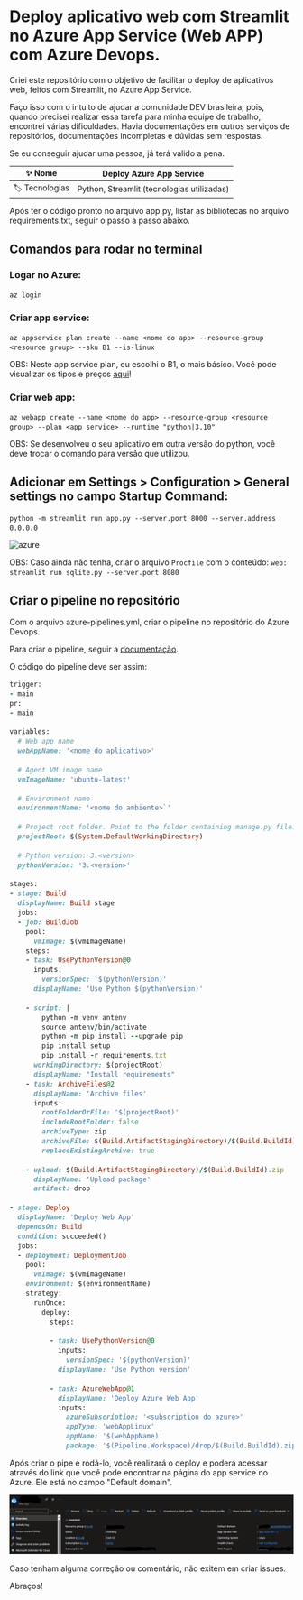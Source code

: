 # Deploy aplicativo web com Streamlit no Azure App Service (Web APP) com Azure Devops.

Criei este repositório com o objetivo de facilitar o deploy de aplicativos web, feitos com Streamlit, no Azure App Service.

Faço isso com o intuito de ajudar a comunidade DEV brasileira, pois, quando precisei realizar essa tarefa para minha equipe de trabalho, encontrei várias dificuldades. Havia documentações em outros serviços de repositórios, documentações incompletas e dúvidas sem respostas.

Se eu conseguir ajudar uma pessoa, já terá valido a pena.

| :sparkles: Nome        | **Deploy Azure App Service**
| -------------  | --- |
| :label: Tecnologias | Python, Streamlit (tecnologias utilizadas)

Após ter o código pronto no arquivo app.py, listar as bibliotecas no arquivo requirements.txt, seguir o passo a passo abaixo.

## Comandos para rodar no terminal
### Logar no Azure:
```az login```

### Criar app service:
```az appservice plan create --name <nome do app> --resource-group <resource group> --sku B1 --is-linux```

OBS: Neste app service plan, eu escolhi o B1, o mais básico. Você pode visualizar os tipos e preços [aqui](https://azure.microsoft.com/en-us/pricing/details/app-service/windows/?ef_id=_k_CjwKCAjw5Ky1BhAgEiwA5jGujpu-2SeR1qwB0FtSsWQES_G6kId6gMsbjCc_GQPibUao_7hXjj8HPBoCLXcQAvD_BwE_k_&OCID=AIDcmmzmnb0182_SEM__k_CjwKCAjw5Ky1BhAgEiwA5jGujpu-2SeR1qwB0FtSsWQES_G6kId6gMsbjCc_GQPibUao_7hXjj8HPBoCLXcQAvD_BwE_k_&gad_source=1&gclid=CjwKCAjw5Ky1BhAgEiwA5jGujpu-2SeR1qwB0FtSsWQES_G6kId6gMsbjCc_GQPibUao_7hXjj8HPBoCLXcQAvD_BwE)!

### Criar web app:
```az webapp create --name <nome do app> --resource-group <resource group> --plan <app service> --runtime "python|3.10"```

OBS: Se desenvolveu o seu aplicativo em outra versão do python, você deve trocar o comando para versão que utilizou.

## Adicionar em Settings > Configuration > General settings no campo Startup Command:
```python -m streamlit run app.py --server.port 8000 --server.address 0.0.0.0```

![azure](./images/deploy_app_web.png)

OBS: Caso ainda não tenha, criar o arquivo ```Procfile``` com o conteúdo: ```web: streamlit run sqlite.py --server.port 8080```

## Criar o pipeline no repositório
Com o arquivo azure-pipelines.yml, criar o pipeline no repositório do Azure Devops.


Para criar o pipeline, seguir a [documentação](https://learn.microsoft.com/pt-br/azure/devops/pipelines/create-first-pipeline?view=azure-devops&tabs=python%2Cbrowser).

O código do pipeline deve ser assim:

```ruby 
trigger:
- main
pr:
- main

variables:
  # Web app name
  webAppName: '<nome do aplicativo>'

  # Agent VM image name
  vmImageName: 'ubuntu-latest'

  # Environment name
  environmentName: '<nome do ambiente>`'

  # Project root folder. Point to the folder containing manage.py file.
  projectRoot: $(System.DefaultWorkingDirectory)

  # Python version: 3.<version>
  pythonVersion: '3.<version>'

stages:
- stage: Build
  displayName: Build stage
  jobs:
  - job: BuildJob
    pool:
      vmImage: $(vmImageName)
    steps:
    - task: UsePythonVersion@0
      inputs:
        versionSpec: '$(pythonVersion)'
      displayName: 'Use Python $(pythonVersion)'

    - script: |
        python -m venv antenv
        source antenv/bin/activate
        python -m pip install --upgrade pip
        pip install setup
        pip install -r requirements.txt
      workingDirectory: $(projectRoot)
      displayName: "Install requirements"
    - task: ArchiveFiles@2
      displayName: 'Archive files'
      inputs:
        rootFolderOrFile: '$(projectRoot)'
        includeRootFolder: false
        archiveType: zip
        archiveFile: $(Build.ArtifactStagingDirectory)/$(Build.BuildId).zip
        replaceExistingArchive: true

    - upload: $(Build.ArtifactStagingDirectory)/$(Build.BuildId).zip
      displayName: 'Upload package'
      artifact: drop

- stage: Deploy
  displayName: 'Deploy Web App'
  dependsOn: Build
  condition: succeeded()
  jobs:
  - deployment: DeploymentJob
    pool:
      vmImage: $(vmImageName)
    environment: $(environmentName)
    strategy:
      runOnce:
        deploy:
          steps:

          - task: UsePythonVersion@0
            inputs:
              versionSpec: '$(pythonVersion)'
            displayName: 'Use Python version'

          - task: AzureWebApp@1
            displayName: 'Deploy Azure Web App'
            inputs:
              azureSubscription: '<subscription do azure>'
              appType: 'webAppLinux'
              appName: '$(webAppName)'
              package: '$(Pipeline.Workspace)/drop/$(Build.BuildId).zip'
```

Após criar o pipe e rodá-lo, você realizará o deploy e poderá acessar através do link que você pode encontrar na página do app service no Azure. Ele está no campo "Default domain".

![azure](./images/deploy_app_web_1.png)

Caso tenham alguma correção ou comentário, não exitem em criar issues. 

Abraços!
